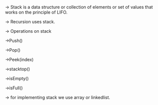 -> Stack is a data structure or collection of elements or set of values that works on the principle of LIFO.

-> Recursion uses stack.

-> Operations on stack

   ->Push()
   
   ->Pop()
   
   ->Peek(index)
   
   ->stacktop()
   
   ->isEmpty()
   
   ->isFull()
   
 -> for implementing stack we use array or linkedlist.
